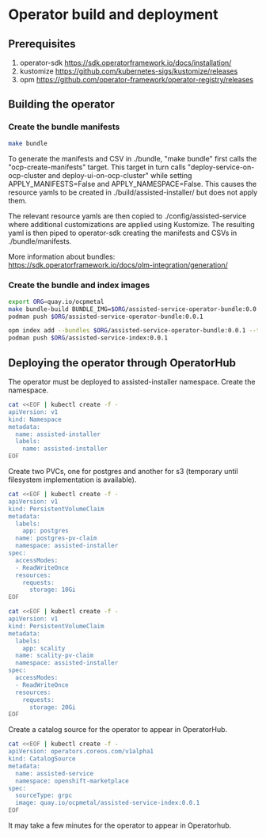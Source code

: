 # Operator build and deployment

## Prerequisites

1. operator-sdk <https://sdk.operatorframework.io/docs/installation/>
2. kustomize <https://github.com/kubernetes-sigs/kustomize/releases>
3. opm <https://github.com/operator-framework/operator-registry/releases>

## Building the operator

### Create the bundle manifests

```bash
make bundle
```

To generate the manifests and CSV in ./bundle, "make bundle" first calls the "ocp-create-manifests" target. This target in turn calls "deploy-service-on-ocp-cluster and deploy-ui-on-ocp-cluster" while setting APPLY_MANIFESTS=False and APPLY_NAMESPACE=False. This causes the resource yamls to be created in ./build/assisted-installer/ but does not apply them.

The relevant resource yamls are then copied to ./config/assisted-service where additional customizations are applied using Kustomize. The resulting yaml is then piped to operator-sdk
creating the manifests and CSVs in ./bundle/manifests. 

More information about bundles: <https://sdk.operatorframework.io/docs/olm-integration/generation/>

### Create the bundle and index images

```bash
export ORG=quay.io/ocpmetal
make bundle-build BUNDLE_IMG=$ORG/assisted-service-operator-bundle:0.0.1
podman push $ORG/assisted-service-operator-bundle:0.0.1

opm index add --bundles $ORG/assisted-service-operator-bundle:0.0.1 --tag $ORG/assisted-service-index:0.0.1
podman push $ORG/assisted-service-index:0.0.1
```

## Deploying the operator through OperatorHub

The operator must be deployed to assisted-installer namespace. Create the namespace. 

```bash
cat <<EOF | kubectl create -f -
apiVersion: v1
kind: Namespace
metadata:
  name: assisted-installer
  labels:
    name: assisted-installer
EOF
```

Create two PVCs, one for postgres and another for s3 (temporary until filesystem implementation is available).

```bash
cat <<EOF | kubectl create -f -
apiVersion: v1
kind: PersistentVolumeClaim
metadata:
  labels:
    app: postgres
  name: postgres-pv-claim
  namespace: assisted-installer
spec:
  accessModes:
  - ReadWriteOnce
  resources:
    requests:
      storage: 10Gi
EOF

cat <<EOF | kubectl create -f -
apiVersion: v1
kind: PersistentVolumeClaim
metadata:
  labels:
    app: scality
  name: scality-pv-claim
  namespace: assisted-installer
spec:
  accessModes:
  - ReadWriteOnce
  resources:
    requests:
      storage: 20Gi
EOF
```

Create a catalog source for the operator to appear in OperatorHub.

``` bash
cat <<EOF | kubectl create -f -
apiVersion: operators.coreos.com/v1alpha1
kind: CatalogSource
metadata:
  name: assisted-service
  namespace: openshift-marketplace
spec:
  sourceType: grpc
  image: quay.io/ocpmetal/assisted-service-index:0.0.1
EOF
```

It may take a few minutes for the operator to appear in Operatorhub.
